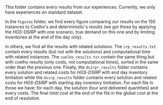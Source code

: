 This folder contains every results from our experiences. Currently, we only have experiences on standard dataset. 

In the `Figures` folder, we find every figure comparing our results on the 150 instances to Coelho's and deterministic's results (we got those by applying the _HGS-DSIRP_ with one scenario, true demand on this one and by limiting inventories at the end of the day only).

In others, we find all the results with related solutions. The `irp_results.txt` contain every results (but not with the solutions) and computational time with related instances. The `coelho_results.txt` contain the same thing but with coelho results (only costs, not computational times), sorted in the same order than the previous one. Finally, the `dsirpr_results` folder contains every solution and related costs for _HGS-DSIRP_ with end day inventory limitation while the `dsirp_results` folder contains every solution and related costs for _HGS-DSIRP_ with starting day inventory limitation. For each file in those we have: for each day, the solution (tour and delivered quantities) and every costs. The final _total cost_ at the end of the file in the global cost at the end of resolution.

